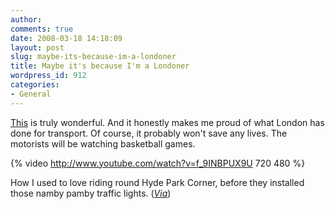 ```yaml
---
author:
comments: true
date: 2008-03-18 14:18:09
layout: post
slug: maybe-its-because-im-a-londoner
title: Maybe it's because I'm a Londoner
wordpress_id: 912
categories:
- General
---
```


[This](http://www.dothetest.co.uk/) is truly wonderful. And it honestly makes me proud of what London has done for transport. Of course, it probably won't save any lives. The motorists will be watching basketball games. 

{% video http://www.youtube.com/watch?v=f_9INBPUX9U 720 480 %}

How I used to love riding round Hyde Park Corner, before they installed those namby pamby traffic lights. (_[Via](http://gristmill.grist.org/story/2008/3/14/23388/9566)_)
